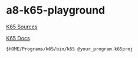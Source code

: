 # a8-k65-playground

[K65 Sources](https://github.com/Krzysiek-K/k65)

[K65 Docs](http://devkk.net/wiki/index.php/K65)

```
$HOME/Programs/k65/bin/k65 @your_program.k65proj
```
